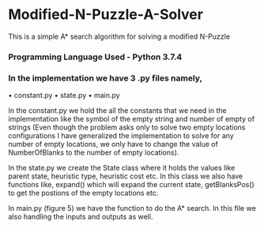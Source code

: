 # Modified-N-Puzzle-A-Solver

This is a simple A* search algorithm for solving a modified N-Puzzle

### Programming Language Used - Python 3.7.4

### In the implementation we have 3 .py files namely,

•	constant.py
•	state.py
•	main.py

In the constant.py we hold the all the constants that we need in the implementation like the symbol of the empty string and number of empty of strings (Even though the problem asks only to solve two empty locations configurations I have generalized the implementation to solve for any number of empty locations, 
we only have to change the value of NumberOfBlanks to the number of empty locations).

In the state.py we create the State class where it holds the values like parent state, heuristic type, heuristic cost etc. 
In this class we also have functions like, expand() which will expand the current state, 
getBlanksPos() to get the postions of the empty locations etc.

In main.py (figure 5) we have the function to do the A* search. In this file we also handling the inputs and outputs as well.
